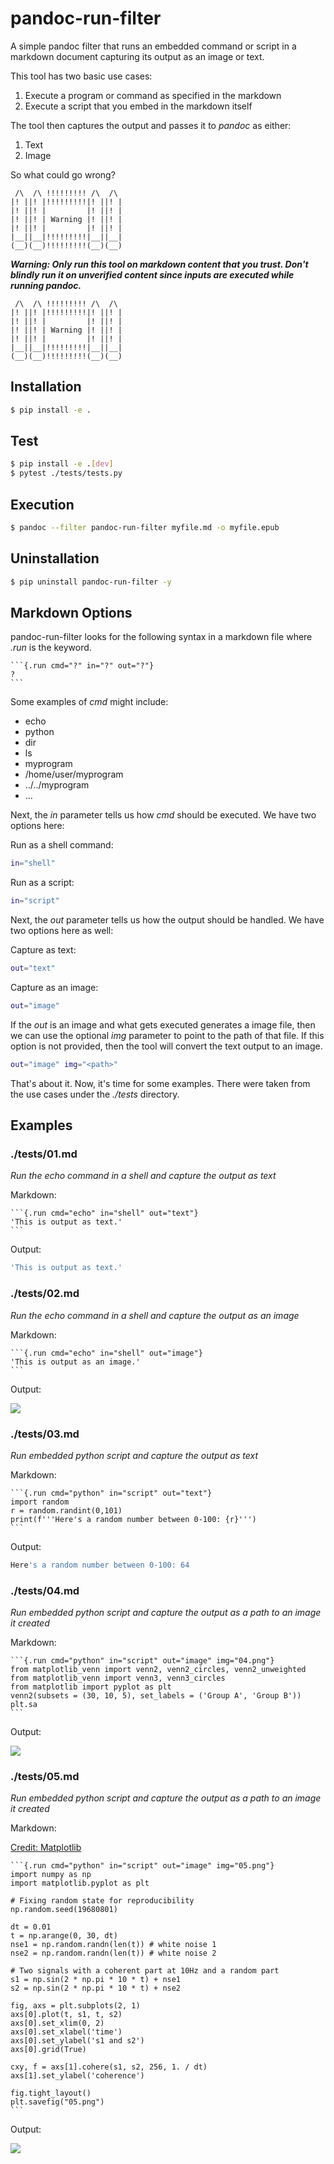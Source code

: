 # pandoc-run-filter

A simple pandoc filter that runs an embedded command or script in a markdown document capturing its output as an image or text.

This tool has two basic use cases:

1. Execute a program or command as specified in the markdown
2. Execute a script that you embed in the markdown itself

The tool then captures the output and passes it to *pandoc* as either:

1. Text
2. Image

So what could go wrong?

```
 /\  /\ !!!!!!!!! /\  /\
|! ||! |!!!!!!!!!|! ||! |
|! ||! |         |! ||! |
|! ||! | Warning |! ||! |
|! ||! |         |! ||! |
|__||__|!!!!!!!!!|__||__|
(__)(__)!!!!!!!!!(__)(__)
```

***Warning: Only run this tool on markdown content that you trust. Don't blindly run it on unverified content since inputs are executed while running pandoc.***

```
 /\  /\ !!!!!!!!! /\  /\
|! ||! |!!!!!!!!!|! ||! |
|! ||! |         |! ||! |
|! ||! | Warning |! ||! |
|! ||! |         |! ||! |
|__||__|!!!!!!!!!|__||__|
(__)(__)!!!!!!!!!(__)(__)
```

## Installation

```bash
$ pip install -e .
```

## Test

```bash
$ pip install -e .[dev]
$ pytest ./tests/tests.py
```

## Execution

```bash
$ pandoc --filter pandoc-run-filter myfile.md -o myfile.epub
```

## Uninstallation

```bash
$ pip uninstall pandoc-run-filter -y
```

## Markdown Options

pandoc-run-filter looks for the following syntax in a markdown file where *.run* is the keyword.

``````
```{.run cmd="?" in="?" out="?"}
?
```
``````

Some examples of *cmd* might include:

* echo
* python
* dir
* ls
* myprogram
* /home/user/myprogram
* ../../myprogram
* ...

Next, the *in* parameter tells us how *cmd* should be executed. We have two options here:

Run as a shell command:

```bash
in="shell"
```

Run as a script:

```bash
in="script"
```

Next, the *out* parameter tells us how the output should be handled. We have two options here as well:

Capture as text:

```bash
out="text"
```

Capture as an image:

```bash
out="image"
```

If the *out* is an image and what gets executed generates a image file, then we can use the optional *img* parameter to point to the path of that file. If this option is not provided, then the tool will convert the text output to an image.

```bash
out="image" img="<path>"
```

That's about it. Now, it's time for some examples. There were taken from the use cases under the *./tests* directory.


## Examples

### ./tests/01.md

*Run the echo command in a shell and capture the output as text*

Markdown:

``````
```{.run cmd="echo" in="shell" out="text"}
'This is output as text.'
```
``````

Output:

```bash
'This is output as text.'
```

### ./tests/02.md

*Run the echo command in a shell and capture the output as an image*

Markdown:

``````
```{.run cmd="echo" in="shell" out="image"}
'This is output as an image.'
```
``````

Output:

![](./images/02.png)


### ./tests/03.md

*Run embedded python script and capture the output as text*

Markdown:

``````
```{.run cmd="python" in="script" out="text"}
import random
r = random.randint(0,101)
print(f'''Here's a random number between 0-100: {r}''')
```
``````

Output:

```bash
Here's a random number between 0-100: 64
```

### ./tests/04.md

*Run embedded python script and capture the output as a path to an image it created*

Markdown:

``````
```{.run cmd="python" in="script" out="image" img="04.png"}
from matplotlib_venn import venn2, venn2_circles, venn2_unweighted
from matplotlib_venn import venn3, venn3_circles
from matplotlib import pyplot as plt
venn2(subsets = (30, 10, 5), set_labels = ('Group A', 'Group B'))
plt.sa
```
``````

Output:

![](./images/04.png)


### ./tests/05.md

*Run embedded python script and capture the output as a path to an image it created*

Markdown:

[Credit: Matplotlib](https://matplotlib.org/3.1.1/gallery/lines_bars_and_markers/cohere.html)

``````
```{.run cmd="python" in="script" out="image" img="05.png"}
import numpy as np
import matplotlib.pyplot as plt

# Fixing random state for reproducibility
np.random.seed(19680801)

dt = 0.01
t = np.arange(0, 30, dt)
nse1 = np.random.randn(len(t)) # white noise 1
nse2 = np.random.randn(len(t)) # white noise 2

# Two signals with a coherent part at 10Hz and a random part
s1 = np.sin(2 * np.pi * 10 * t) + nse1
s2 = np.sin(2 * np.pi * 10 * t) + nse2

fig, axs = plt.subplots(2, 1)
axs[0].plot(t, s1, t, s2)
axs[0].set_xlim(0, 2)
axs[0].set_xlabel('time')
axs[0].set_ylabel('s1 and s2')
axs[0].grid(True)

cxy, f = axs[1].cohere(s1, s2, 256, 1. / dt)
axs[1].set_ylabel('coherence')

fig.tight_layout()
plt.savefig("05.png")
```
``````

Output:

![](./images/05.png)

